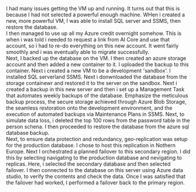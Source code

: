 I had many issues getting the VM up and running.  It turns out that this is because I had not selected a powerful enough machine.  WHen i created a new, more powerful VM, I was able to install SQL server and SSMS, then restore the database.  
I then managed to use up all my Azure credit overnight somehow.  This is when i was told i needed to request a link from AI Core and use that account, so i had to re-do everything on this new account.  It went fairly smoothly and i was eventually able to migrate successfully.  
Next, I backed up the database on the VM.  I then created an azure storage account and then added a new container to it. I uploaded the backup to this container.  Next i created a new VM to be a development 'sandbox'.  I installed SQL serverland SSMS.  Next i donwnloaded the database from the storage containewr and restored it to the server on the sandbox.  Next i created a backup in this new server and then i set up a Management Task that automates weekly backups of the  database.
Emphasize the meticulous backup process, the secure storage achieved through Azure Blob Storage, the seamless restoration onto the development environment, and the execution of automated backups via Maintenance Plans in SSMS.
Next, to simulate data loss, i deleted the top 100 rows from the password table in the person schena.  I then proceeded to restore the database from the azure sql database backup.  
Next, to ensure data protection and redundancy, geo-replication was setup for the production database.  I chose to host this replication in Nothern Europe.
Next I orchestrated a planned failover to this secondary region.  I did this by selecting navigating to the production database and nevigating to replicas.  Here, i selected the secondary database and then selected failover.  I then connected to the database on this server using Azure data studio, to verify the contents and check the data.  Once I was satisfied that the failover had worked, I performed a failover back to the primary region.
